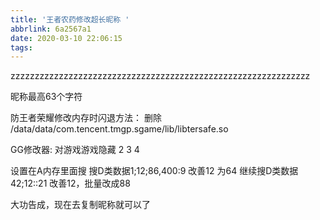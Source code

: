 ```yaml
---
title: '王者农药修改超长昵称 '
abbrlink: 6a2567a1
date: 2020-03-10 22:06:15
tags:
---
```


zzzzzzzzzzzzzzzzzzzzzzzzzzzzzzzzzzzzzzzzzzzzzzzzzzzzzzzzzzzzzz

昵称最高63个字符

防王者荣耀修改内存时闪退方法：
删除
/data/data/com.tencent.tmgp.sgame/lib/libtersafe.so

GG修改器:
对游戏游戏隐藏 2 3 4

设置在A内存里面搜
搜D类数据1;12;86,400:9
改善12 为64
继续搜D类数据42;12::21
改善12，批量改成88

大功告成，现在去复制昵称就可以了

